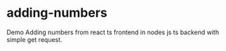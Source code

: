 # adding-numbers
Demo Adding numbers from react ts frontend in nodes js ts backend with simple get request.
